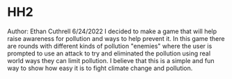 # HH2
Author: Ethan Cuthrell
6/24/2022
I decided to make a game that will help raise awareness for pollution and ways to help prevent it. In this game there are rounds with different kinds of pollution "enemies" where the user is prompted to use an attack to try and eliminated the pollution using real world ways they can limit pollution. I believe that this is a simple and fun way to show how easy it is to fight climate change and pollution.
